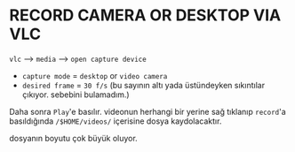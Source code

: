 # RECORD CAMERA OR DESKTOP VIA VLC

`vlc` --> `media` --> `open capture device`

- `capture mode` = `desktop` or `video camera`
- `desired frame` = `30 f/s` (bu sayının altı yada üstündeyken sıkıntılar çıkıyor. sebebini bulamadım.)

Daha sonra `Play`'e basılır. videonun herhangi bir yerine sağ tıklanıp `record`'a basıldığında `/$HOME/videos/` içerisine dosya kaydolacaktır.

dosyanın boyutu çok büyük oluyor.
